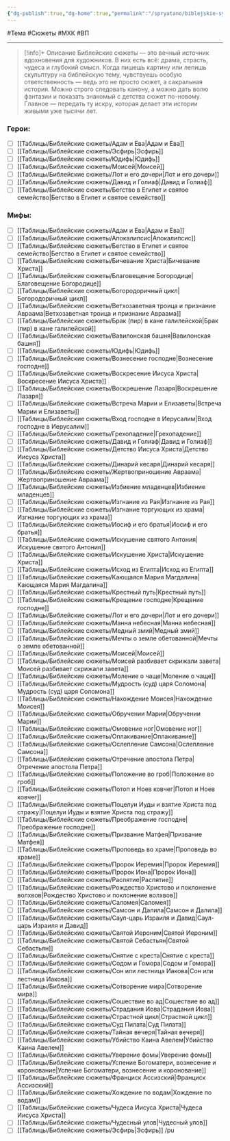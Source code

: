 ```yaml
---
{"dg-publish":true,"dg-home":true,"permalink":"/spryatano/biblejskie-syuzhety/","tags":["gardenEntry"],"dgPassFrontmatter":true}
---
```



#Тема #Сюжеты #МХК #ВП 

---

> [!info]+ Описание
> Библейские сюжеты — это вечный источник вдохновения для художников. В них есть всё: драма, страсть, чудеса и глубокий смысл. Когда пишешь картину или лепишь скульптуру на библейскую тему, чувствуешь особую ответственность — ведь это не просто сюжет, а сакральная история. Можно строго следовать канону, а можно дать волю фантазии и показать знакомый с детства сюжет по-новому. Главное — передать ту искру, которая делает эти истории живыми уже тысячи лет.
### Герои:
- [ ] [[Таблицы/Библейские сюжеты/Адам и Ева\|Адам и Ева]]
- [ ] [[Таблицы/Библейские сюжеты/Эсфирь\|Эсфирь]]
- [ ] [[Таблицы/Библейские сюжеты/Юдифь\|Юдифь]]
- [ ] [[Таблицы/Библейские сюжеты/Моисей\|Моисей]]
- [ ] [[Таблицы/Библейские сюжеты/Лот и его дочери\|Лот и его дочери]]
- [ ] [[Таблицы/Библейские сюжеты/Давид и Голиаф\|Давид и Голиаф]]
- [ ] [[Таблицы/Библейские сюжеты/Бегство в Египет и святое семейство\|Бегство в Египет и святое семейство]]
### Мифы:
- [ ] [[Таблицы/Библейские сюжеты/Адам и Ева\|Адам и Ева]]
- [ ] [[Таблицы/Библейские сюжеты/Апокалипсис\|Апокалипсис]]
- [ ] [[Таблицы/Библейские сюжеты/Бегство в Египет и святое семейство\|Бегство в Египет и святое семейство]]
- [ ] [[Таблицы/Библейские сюжеты/Бичевание Христа\|Бичевание Христа]]
- [ ] [[Таблицы/Библейские сюжеты/Благовещение Богородице\|Благовещение Богородице]]
- [ ] [[Таблицы/Библейские сюжеты/Богородоричный цикл\|Богородоричный цикл]]
- [ ] [[Таблицы/Библейские сюжеты/Ветхозаветная троица и признание Авраама\|Ветхозаветная троица и признание Авраама]]
- [ ] [[Таблицы/Библейские сюжеты/Брак (пир) в кане галилейской\|Брак (пир) в кане галилейской]]
- [ ] [[Таблицы/Библейские сюжеты/Вавилонская башня\|Вавилонская башня]]
- [ ] [[Таблицы/Библейские сюжеты/Юдифь\|Юдифь]]
- [ ] [[Таблицы/Библейские сюжеты/Вознесение господне\|Вознесение господне]]
- [ ] [[Таблицы/Библейские сюжеты/Воскресение Иисуса Христа\|Воскресение Иисуса Христа]]
- [ ] [[Таблицы/Библейские сюжеты/Воскрешение Лазаря\|Воскрешение Лазаря]]
- [ ] [[Таблицы/Библейские сюжеты/Встреча Марии и Елизаветы\|Встреча Марии и Елизаветы]]
- [ ] [[Таблицы/Библейские сюжеты/Вход господне в Иерусалим\|Вход господне в Иерусалим]]
- [ ] [[Таблицы/Библейские сюжеты/Грехопадение\|Грехопадение]]
- [ ] [[Таблицы/Библейские сюжеты/Давид и Голиаф\|Давид и Голиаф]]
- [ ] [[Таблицы/Библейские сюжеты/Детство Иисуса Христа\|Детство Иисуса Христа]]
- [ ] [[Таблицы/Библейские сюжеты/Динарий кесаря\|Динарий кесаря]]
- [ ] [[Таблицы/Библейские сюжеты/Жертвоприношение Авраама\|Жертвоприношение Авраама]]
- [ ] [[Таблицы/Библейские сюжеты/Избиение младенцев\|Избиение младенцев]]
- [ ] [[Таблицы/Библейские сюжеты/Изгнание из Рая\|Изгнание из Рая]]
- [ ] [[Таблицы/Библейские сюжеты/Изгнание торгующих из храма\|Изгнание торгующих из храма]]
- [ ] [[Таблицы/Библейские сюжеты/Иосиф и его братья\|Иосиф и его братья]]
- [ ] [[Таблицы/Библейские сюжеты/Искушение святого Антония\|Искушение святого Антония]]
- [ ] [[Таблицы/Библейские сюжеты/Искушение Христа\|Искушение Христа]]
- [ ] [[Таблицы/Библейские сюжеты/Исход из Египта\|Исход из Египта]]
- [ ] [[Таблицы/Библейские сюжеты/Кающаяся Мария Магдалина\|Кающаяся Мария Магдалина]]
- [ ] [[Таблицы/Библейские сюжеты/Крестный путь\|Крестный путь]]
- [ ] [[Таблицы/Библейские сюжеты/Крещение господне\|Крещение господне]]
- [ ] [[Таблицы/Библейские сюжеты/Лот и его дочери\|Лот и его дочери]]
- [ ] [[Таблицы/Библейские сюжеты/Манна небесная\|Манна небесная]]
- [ ] [[Таблицы/Библейские сюжеты/Медный змий\|Медный змий]]
- [ ] [[Таблицы/Библейские сюжеты/Мечты о земле обетованной\|Мечты о земле обетованной]]
- [ ] [[Таблицы/Библейские сюжеты/Моисей\|Моисей]]
- [ ] [[Таблицы/Библейские сюжеты/Моисей разбивает скрижали завета\|Моисей разбивает скрижали завета]]
- [ ] [[Таблицы/Библейские сюжеты/Моление о чаще\|Моление о чаще]]
- [ ] [[Таблицы/Библейские сюжеты/Мудрость (суд) царя Соломона\|Мудрость (суд) царя Соломона]]
- [ ] [[Таблицы/Библейские сюжеты/Нахождение Моисея\|Нахождение Моисея]]
- [ ] [[Таблицы/Библейские сюжеты/Обручении Марии\|Обручении Марии]]
- [ ] [[Таблицы/Библейские сюжеты/Омовение ног\|Омовение ног]]
- [ ] [[Таблицы/Библейские сюжеты/Оплакивание\|Оплакивание]]
- [ ] [[Таблицы/Библейские сюжеты/Ослепление Самсона\|Ослепление Самсона]]
- [ ] [[Таблицы/Библейские сюжеты/Отречение апостола Петра\|Отречение апостола Петра]]
- [ ] [[Таблицы/Библейские сюжеты/Положение во гроб\|Положение во гроб]]
- [ ] [[Таблицы/Библейские сюжеты/Потоп и Ноев ковчег\|Потоп и Ноев ковчег]]
- [ ] [[Таблицы/Библейские сюжеты/Поцелуи Иуды и взятие Христа под стражу\|Поцелуи Иуды и взятие Христа под стражу]]
- [ ] [[Таблицы/Библейские сюжеты/Преображение господне\|Преображение господне]]
- [ ] [[Таблицы/Библейские сюжеты/Призвание Матфея\|Призвание Матфея]]
- [ ] [[Таблицы/Библейские сюжеты/Проповедь во храме\|Проповедь во храме]]
- [ ] [[Таблицы/Библейские сюжеты/Пророк Иеремия\|Пророк Иеремия]]
- [ ] [[Таблицы/Библейские сюжеты/Пророк Иона\|Пророк Иона]]
- [ ] [[Таблицы/Библейские сюжеты/Распятие\|Распятие]]
- [ ] [[Таблицы/Библейские сюжеты/Рождество Христово и поклонение волхвов\|Рождество Христово и поклонение волхвов]]
- [ ] [[Таблицы/Библейские сюжеты/Саломея\|Саломея]]
- [ ] [[Таблицы/Библейские сюжеты/Самсон и Далила\|Самсон и Далила]]
- [ ] [[Таблицы/Библейские сюжеты/Саул-царь Израиля и Давид\|Саул-царь Израиля и Давид]]
- [ ] [[Таблицы/Библейские сюжеты/Святой Иероним\|Святой Иероним]]
- [ ] [[Таблицы/Библейские сюжеты/Святой Себастьян\|Святой Себастьян]]
- [ ] [[Таблицы/Библейские сюжеты/Снятие с креста\|Снятие с креста]]
- [ ] [[Таблицы/Библейские сюжеты/Содом и Гомора\|Содом и Гомора]]
- [ ] [[Таблицы/Библейские сюжеты/Сон или лестница Иакова\|Сон или лестница Иакова]]
- [ ] [[Таблицы/Библейские сюжеты/Сотворение мира\|Сотворение мира]]
- [ ] [[Таблицы/Библейские сюжеты/Сошествие во ад\|Сошествие во ад]]
- [ ] [[Таблицы/Библейские сюжеты/Страдания Иова\|Страдания Иова]]
- [ ] [[Таблицы/Библейские сюжеты/Страстной цикл\|Страстной цикл]]
- [ ] [[Таблицы/Библейские сюжеты/Суд Пилата\|Суд Пилата]]
- [ ] [[Таблицы/Библейские сюжеты/Тайная вечеря\|Тайная вечеря]]
- [ ] [[Таблицы/Библейские сюжеты/Убийство Каина Авелем\|Убийство Каина Авелем]]
- [ ] [[Таблицы/Библейские сюжеты/Уверение фомы\|Уверение фомы]]
- [ ] [[Таблицы/Библейские сюжеты/Успение Богоматери, вознесение и коронование\|Успение Богоматери, вознесение и коронование]]
- [ ] [[Таблицы/Библейские сюжеты/Франциск Ассизский\|Франциск Ассизский]]
- [ ] [[Таблицы/Библейские сюжеты/Хождение по водам\|Хождение по водам]]
- [ ] [[Таблицы/Библейские сюжеты/Чудеса Иисуса Христа\|Чудеса Иисуса Христа]]
- [ ] [[Таблицы/Библейские сюжеты/Чудесный улов\|Чудесный улов]]
- [ ] [[Таблицы/Библейские сюжеты/Эсфирь\|Эсфирь]]
/pu